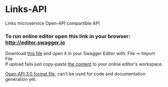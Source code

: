 # Links-API
Links microservice Open-API compartible API 

### To run online editor open this link in your browser: http://editor.swagger.io



Download <a href=https://github.com/Benkoff/Links-API/blob/master/API%20files/swagger.yaml> this file</a> and open it in your Swagger Editor with: File -> Import File </br>
If upload fails just copy-paste <a href=https://github.com/Benkoff/Links-API/blob/master/API%20files/swagger.yaml>the content</a> to your online editor's workspace.

<a href=https://github.com/Benkoff/Links-API/blob/master/API%20files/openapi.yaml>Open API 3.0 format file</a>, can't be used for code and documentation generation yet.